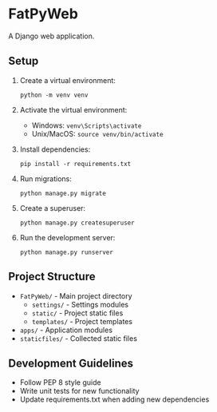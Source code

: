 # FatPyWeb

A Django web application.

## Setup

1. Create a virtual environment:
   ```
   python -m venv venv
   ```

2. Activate the virtual environment:
   - Windows: `venv\Scripts\activate`
   - Unix/MacOS: `source venv/bin/activate`

3. Install dependencies:
   ```
   pip install -r requirements.txt
   ```

4. Run migrations:
   ```
   python manage.py migrate
   ```

5. Create a superuser:
   ```
   python manage.py createsuperuser
   ```

6. Run the development server:
   ```
   python manage.py runserver
   ```

## Project Structure

- `FatPyWeb/` - Main project directory
  - `settings/` - Settings modules
  - `static/` - Project static files
  - `templates/` - Project templates
- `apps/` - Application modules
- `staticfiles/` - Collected static files

## Development Guidelines

- Follow PEP 8 style guide
- Write unit tests for new functionality
- Update requirements.txt when adding new dependencies
